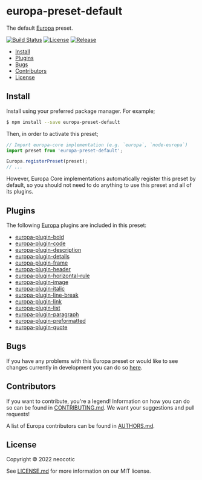 # europa-preset-default

The default [Europa](https://github.com/neocotic/europa) preset.

[![Build Status](https://img.shields.io/github/workflow/status/neocotic/europa/CI/main?style=flat-square)](https://github.com/neocotic/europa/actions/workflows/ci.yml)
[![License](https://img.shields.io/npm/l/europa-preset-default.svg?style=flat-square)](https://github.com/neocotic/europa/raw/main/packages/europa-preset-default/LICENSE.md)
[![Release](https://img.shields.io/npm/v/europa-preset-default.svg?style=flat-square)](https://npmjs.com/package/europa-preset-default)

* [Install](#install)
* [Plugins](#plugins)
* [Bugs](#bugs)
* [Contributors](#contributors)
* [License](#license)

## Install

Install using your preferred package manager. For example;

``` bash
$ npm install --save europa-preset-default
```

Then, in order to activate this preset;

``` javascript
// Import europa-core implementation (e.g. `europa`, `node-europa`)
import preset from 'europa-preset-default';

Europa.registerPreset(preset);
// ...
```

However, Europa Core implementations automatically register this preset by default, so you should not need to do
anything to use this preset and all of its plugins.

## Plugins

The following [Europa](https://github.com/neocotic/europa) plugins are included in this preset:

* [europa-plugin-bold](https://github.com/neocotic/europa/tree/main/packages/europa-plugin-bold)
* [europa-plugin-code](https://github.com/neocotic/europa/tree/main/packages/europa-plugin-code)
* [europa-plugin-description](https://github.com/neocotic/europa/tree/main/packages/europa-plugin-description)
* [europa-plugin-details](https://github.com/neocotic/europa/tree/main/packages/europa-plugin-details)
* [europa-plugin-frame](https://github.com/neocotic/europa/tree/main/packages/europa-plugin-frame)
* [europa-plugin-header](https://github.com/neocotic/europa/tree/main/packages/europa-plugin-header)
* [europa-plugin-horizontal-rule](https://github.com/neocotic/europa/tree/main/packages/europa-plugin-horizontal-rule)
* [europa-plugin-image](https://github.com/neocotic/europa/tree/main/packages/europa-plugin-image)
* [europa-plugin-italic](https://github.com/neocotic/europa/tree/main/packages/europa-plugin-italic)
* [europa-plugin-line-break](https://github.com/neocotic/europa/tree/main/packages/europa-plugin-line-break)
* [europa-plugin-link](https://github.com/neocotic/europa/tree/main/packages/europa-plugin-link)
* [europa-plugin-list](https://github.com/neocotic/europa/tree/main/packages/europa-plugin-list)
* [europa-plugin-paragraph](https://github.com/neocotic/europa/tree/main/packages/europa-plugin-paragraph)
* [europa-plugin-preformatted](https://github.com/neocotic/europa/tree/main/packages/europa-plugin-preformatted)
* [europa-plugin-quote](https://github.com/neocotic/europa/tree/main/packages/europa-plugin-quote)

## Bugs

If you have any problems with this Europa preset or would like to see changes currently in development you can do so
[here](https://github.com/neocotic/europa/issues).

## Contributors

If you want to contribute, you're a legend! Information on how you can do so can be found in
[CONTRIBUTING.md](https://github.com/neocotic/europa/blob/main/CONTRIBUTING.md). We want your suggestions and pull
requests!

A list of Europa contributors can be found in [AUTHORS.md](https://github.com/neocotic/europa/blob/main/AUTHORS.md).

## License

Copyright © 2022 neocotic

See [LICENSE.md](https://github.com/neocotic/europa/raw/main/packages/europa-preset-default/LICENSE.md) for more information on
our MIT license.
